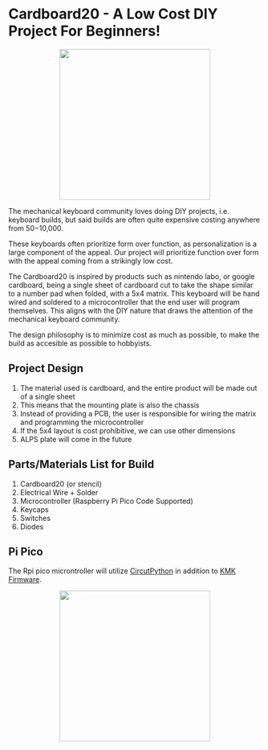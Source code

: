# Cardboard20 - A Low Cost DIY Project For Beginners!

<p align="center">
  <img src="https://github.com/chungjryan/cardboard20/assets/144605804/691dc031-3abb-4c7b-b382-09b53d0140ed" width="300" height="300">
</p>

The mechanical keyboard community loves doing DIY projects, i.e. keyboard builds, but said builds are often quite expensive costing anywhere from $50-$10,000. 

These keyboards often prioritize form over function, as personalization is a large component of the appeal. Our project will prioritize function over form with the appeal coming from a strikingly low cost. 

The Cardboard20 is inspired by products such as nintendo labo, or google cardboard, being a single sheet of cardboard cut to take the shape similar to a number pad when folded, with a 5x4 matrix. This keyboard will be hand wired and soldered to a microcontroller that the end user will program themselves. This aligns with the DIY nature that draws the attention of the mechanical keyboard community. 

The design philosophy is to minimize cost as much as possible, to make the build as accesible as possible to hobbyists. 

## Project Design
1. The material used is cardboard, and the entire product will be made out of a single sheet
2. This means that the mounting plate is also the chassis
3. Instead of providing a PCB, the user is responsible for wiring the matrix and programming the microcontroller
4. If the 5x4 layout is cost prohibitive, we can use other dimensions
5. ALPS plate will come in the future

## Parts/Materials List for Build
1. Cardboard20 (or stencil)
2. Electrical Wire + Solder
3. Microcontroller (Raspberry Pi Pico Code Supported)
4. Keycaps
5. Switches
6. Diodes

## Pi Pico
The Rpi pico microntroller will utilize [CircutPython](https://circuitpython.org/) in addition to [KMK Firmware](https://github.com/KMKfw/kmk_firmware/tree/main).
<p align="center">
  <img src="https://github.com/chungjryan/cardboard20/assets/144605804/74a17523-ed5b-442f-b2d5-a659cd0ede33" width="300" height="300">
</p>

